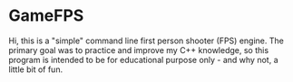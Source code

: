 # GameFPS

Hi, this is a "simple" command line first person shooter (FPS) engine.
The primary goal was to practice and improve my C++ knowledge, so
this program is intended to be for educational purpose only -
and why not, a little bit of fun.
